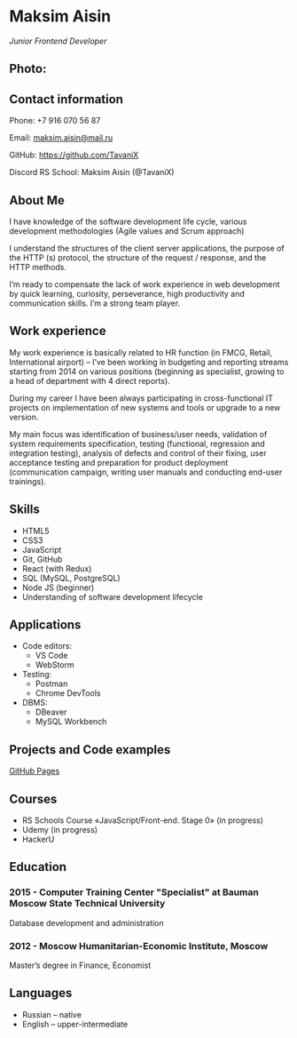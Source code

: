 # Maksim Aisin
_Junior Frontend Developer_

## Photo:


## Contact information

Phone: +7 916 070 56 87

Email: maksim.aisin@mail.ru

GitHub: https://github.com/TavaniX

Discord RS School: Maksim Aisin (@TavaniX)


## About Me
I have knowledge of the software development life cycle, various development methodologies (Agile values and Scrum approach)

I understand the structures of the client server applications, the purpose of the HTTP (s) protocol, the structure of the request / response, and the HTTP methods.

I’m ready to compensate the lack of work experience in web development by quick learning, curiosity, perseverance, high productivity and communication skills. I’m a strong team player.

## Work experience
My work experience is basically related to HR function (in FMCG, Retail, International airport) – I’ve been working in budgeting and reporting streams starting from 2014 on various positions (beginning as specialist, growing to a head of department with 4 direct reports). 

During my career I have been always participating in cross-functional IT projects on implementation of new systems and tools or upgrade to a new version.

My main focus was identification of business/user needs, validation of system requirements specification, testing (functional, regression and integration testing), analysis of defects and control of their fixing, user acceptance testing and preparation for product deployment (communication campaign, writing user manuals and conducting end-user trainings).

## Skills
- HTML5
- CSS3
- JavaScript
- Git, GitHub
- React (with Redux)
- SQL (MySQL, PostgreSQL)
- Node JS (beginner)
- Understanding of software development lifecycle

## Applications
- Code editors: 
  - VS Code 
  - WebStorm
- Testing: 
  - Postman 
  - Chrome DevTools
- DBMS: 
  - DBeaver 
  - MySQL Workbench

## Projects and Code examples

[GitHub Pages](https://github.com/TavaniX/tavanix.github.io)

## Courses
- RS Schools Course «JavaScript/Front-end. Stage 0» (in progress)
- Udemy (in progress)
- HackerU

## Education
### 2015 - Computer Training Center "Specialist" at Bauman Moscow State Technical University

Database development and administration

### 2012 - Moscow Humanitarian-Economic Institute, Moscow

Master’s degree in Finance, Economist

## Languages
- Russian – native
- English – upper-intermediate
